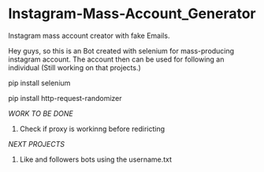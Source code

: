 # Instagram-Mass-Account_Generator

Instagram mass account creator with fake Emails.

Hey guys, so this is an Bot created with selenium for mass-producing instagram account. The account then can be used for following an individual (Still working on that projects.)

pip install selenium

pip install http-request-randomizer

*WORK TO BE DONE*

1) Check if proxy is workinng before rediricting

*NEXT PROJECTS*

1) Like and followers bots using the username.txt
